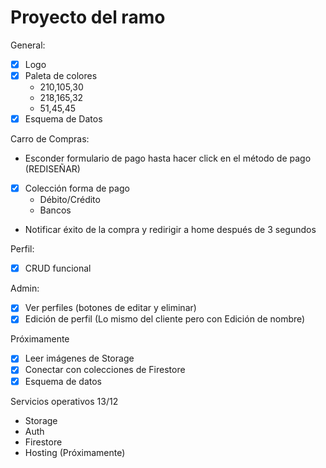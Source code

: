 # Proyecto del ramo

General:
- [x] Logo
- [x] Paleta de colores
  - 210,105,30
  - 218,165,32
  - 51,45,45
- [x] Esquema de Datos

Carro de Compras:
- Esconder formulario de pago hasta hacer click en el método de pago (REDISEÑAR)
- [x] Colección forma de pago
  - Débito/Crédito
  - Bancos
- Notificar éxito de la compra y redirigir a home después de 3 segundos

Perfil:
- [x] CRUD funcional

Admin:
- [x] Ver perfiles (botones de editar y eliminar)
- [x] Edición de perfil (Lo mismo del cliente pero con Edición de nombre)

Próximamente
- [x] Leer imágenes de Storage
- [x] Conectar con colecciones de Firestore
- [x] Esquema de datos

Servicios operativos 13/12
- Storage
- Auth
- Firestore
- Hosting (Próximamente)